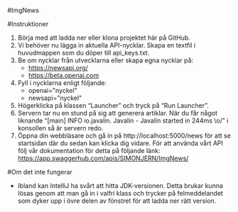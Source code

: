 #ImgNews

#Instruktioner
1. Börja med att ladda ner eller klona projektet här på GitHub.
2. Vi behöver nu lägga in aktuella API-nycklar. Skapa en textfil i huvudmappen som du döper till api_keys.txt.
3. Be om nycklar från utvecklarna eller skapa egna nycklar på:
   - https://newsapi.org/
   - https://beta.openai.com
4. Fyll i nycklarna enligt följande:
   - openai="nyckel"
   - newsapi="nyckel"
5. Högerklicka på klassen “Launcher” och tryck på “Run Launcher”.
6. Servern tar nu en stund på sig att generera artiklar. När du får något liknande “[main] INFO io.javalin.
   Javalin - Javalin started in 244ms \o/” i konsollen så är servern redo.
7. Öppna din webbläsare och gå in på http://localhost:5000/news för att se startsidan där du sedan kan klicka dig 
   vidare. För att använda vårt API följ vår dokumentation för detta på följande länk: https://app.swaggerhub.com/apis/SIMONJERN/ImgNews/

#Om det inte fungerar
- Ibland kan IntelliJ ha svårt att hitta JDK-versionen. Detta brukar kunna lösas genom att man gå in i valfri 
  klass och trycker på felmeddelandet som dyker upp i övre delen av fönstret för att ladda ner rätt version.